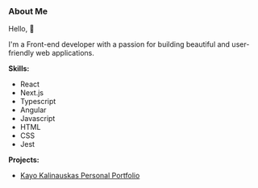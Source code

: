 ### About Me
Hello, :wave:

I'm a Front-end developer with a passion for building beautiful and user-friendly web applications.

**Skills:**

* React
* Next.js
* Typescript
* Angular
* Javascript
* HTML
* CSS
* Jest

**Projects:**

* [Kayo Kalinauskas Personal Portfolio](https://kayokalinauskas.com.br/)
